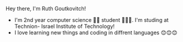 Hey there, I'm Ruth Goutkovitch!

* I'm 2nd year computer science 👩‍💻 student 👩🏼‍🎓. I'm studing at Technion- Israel Institute of Technology!
* I love learning new things and coding in diffrent languages 😊😊😊



